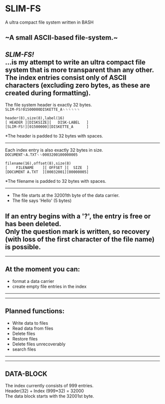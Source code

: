 # SLIM-FS
A ultra compact file system written in BASH

## \~A small ASCII-based file-system.\~  
_SLIM-FS!_  
...is my attempt to write an ultra compact file system that is more transparent than any other.  
The index entries consist only of ASCII characters (excluding zero bytes, as these are created during formatting).  
---  
  
  
  
The file system header is exactly 32 bytes.  
`SLIM-FS!01500000DISKETTE_A␠␠␠␠␠␠`  
```
header(8),size(8),label(16)
[ HEADER ][DISKSIZE][   DISK-LABEL   ]
[SLIM-FS!][01500000][DISKETTE_A      ]
```  
\*The header is padded to 32 bytes with spaces.  
  
---  
  
Each index entry is also exactly 32 bytes in size.  
`DOCUMENT␠A.TXT␠␠0003200100000005`  
```
filename(16),offset(8),size(8)
[    FILENAME    ][ OFFSET ][  SIZE  ]
[DOCUMENT A.TXT  ][00032001][00000005]
```  
\*The filename is padded to 32 bytes with spaces.  
  
---  
  
- The file starts at the 32001th byte of the data carrier.  
- The file says 'Hello' (5 bytes)  
  
If an entry begins with a '?', the entry is free or has been deleted.  
Only the question mark is written, so recovery (with loss of the first character of the file name) is possible.  
---  
---  
  
## At the moment you can:  
- format a data carrier  
- create empty file entries in the index  
---  
---  
  
## Planned functions:  
- Write data to files  
- Read data from files  
- Delete files  
- Restore files  
- Delete files unrecoverably  
- search files  
---  
---  
  
## DATA-BLOCK  
The index currently consists of 999 entries.  
Header(32) + Index (999*32) = 32000  
The data block starts with the 32001st byte.  
  
  
  
